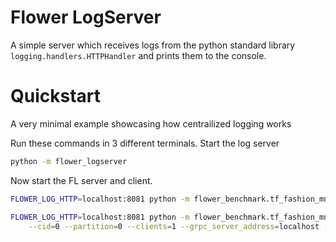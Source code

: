 # Flower LogServer
A simple server which receives logs from the python standard library `logging.handlers.HTTPHandler`
and prints them to the console.

# Quickstart
A very minimal example showcasing how centrailized logging works

Run these commands in 3 different terminals. Start the log server
```bash
python -m flower_logserver
```

Now start the FL server and client.
```bash
FLOWER_LOG_HTTP=localhost:8081 python -m flower_benchmark.tf_fashion_mnist.server
```

```bash
FLOWER_LOG_HTTP=localhost:8081 python -m flower_benchmark.tf_fashion_mnist.client \
    --cid=0 --partition=0 --clients=1 --grpc_server_address=localhost --grpc_server_port=8080
```

